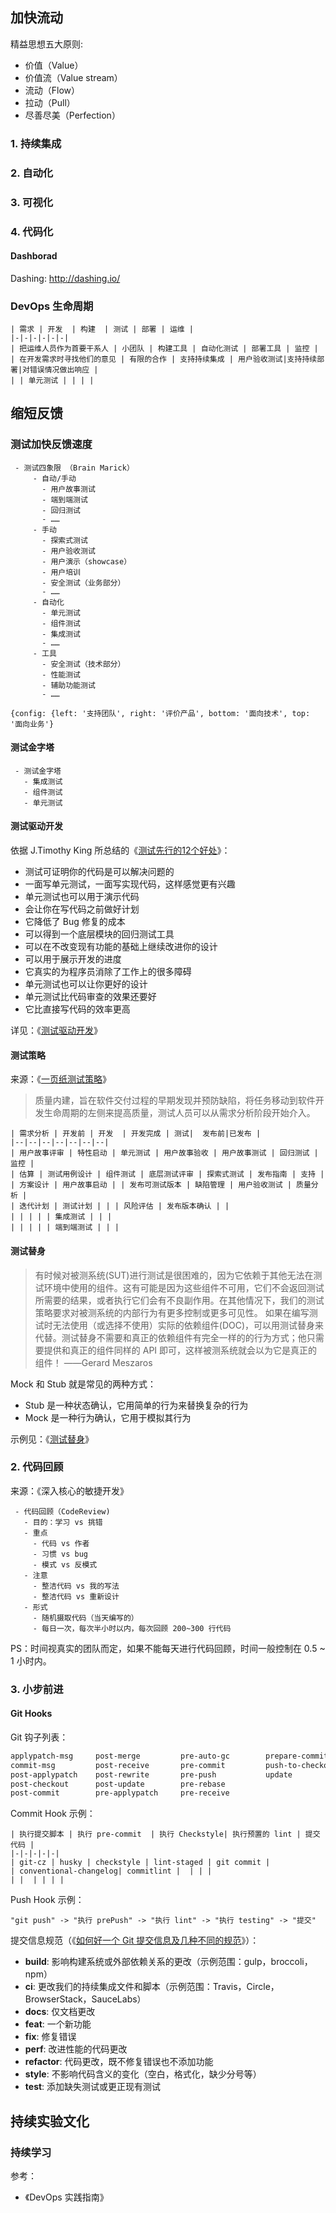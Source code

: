 ## 加快流动

精益思想五大原则:

 - 价值（Value）
 - 价值流（Value stream）
 - 流动（Flow）
 - 拉动（Pull）
 - 尽善尽美（Perfection）

### 1. 持续集成

### 2. 自动化

### 3. 可视化

### 4. 代码化

#### Dashborad

Dashing: http://dashing.io/

### DevOps 生命周期

```process-table
| 需求 | 开发  | 构建  | 测试 | 部署 | 运维 |
|-|-|-|-|-|-|
| 把运维人员作为首要干系人 | 小团队 | 构建工具 | 自动化测试 | 部署工具 | 监控 |
| 在开发需求时寻找他们的意见 | 有限的合作 | 支持持续集成 | 用户验收测试|支持持续部署|对错误情况做出响应 |
| | 单元测试 | | | | 
```

## 缩短反馈

### 测试加快反馈速度


```quadrant
 - 测试四象限 （Brain Marick）
     - 自动/手动
       - 用户故事测试
       - 端到端测试
       - 回归测试
       - ……
     - 手动
       - 探索式测试
       - 用户验收测试
       - 用户演示（showcase）
       - 用户培训
       - 安全测试（业务部分）
       - ……
     - 自动化
       - 单元测试
       - 组件测试
       - 集成测试
       - ……
     - 工具
       - 安全测试（技术部分）
       - 性能测试
       - 辅助功能测试
       - ……

{config: {left: '支持团队', right: '评价产品', bottom: '面向技术', top: '面向业务'}
```

#### 测试金字塔

```pyramid
 - 测试金字塔
   - 集成测试
   - 组件测试
   - 单元测试
```

#### 测试驱动开发

依据 J.Timothy King 所总结的《[测试先行的12个好处](http://sd.jtimothyking.com/2006/07/11/twelve-benefits-of-writing-unit-tests-first/)》：

 - 测试可证明你的代码是可以解决问题的
 - 一面写单元测试，一面写实现代码，这样感觉更有兴趣
 - 单元测试也可以用于演示代码
 - 会让你在写代码之前做好计划
 - 它降低了 Bug 修复的成本
 - 可以得到一个底层模块的回归测试工具
 - 可以在不改变现有功能的基础上继续改进你的设计
 - 可以用于展示开发的进度
 - 它真实的为程序员消除了工作上的很多障碍
 - 单元测试也可以让你更好的设计
 - 单元测试比代码审查的效果还要好
 - 它比直接写代码的效率更高


详见：《[测试驱动开发](https://growth.phodal.com/#%E6%B5%8B%E8%AF%95%E9%A9%B1%E5%8A%A8%E5%BC%80%E5%8F%91)》

#### 测试策略

来源：《[一页纸测试策略](https://mp.weixin.qq.com/s/cEkI3Duyg-Jqk-TTFwKVqQ)》

> 质量内建，旨在软件交付过程的早期发现并预防缺陷，将任务移动到软件开发生命周期的左侧来提高质量，测试人员可以从需求分析阶段开始介入。

```process-table
| 需求分析 | 开发前 | 开发  | 开发完成 | 测试|  发布前|已发布 |
|--|--|--|--|--|--|--|
| 用户故事评审 | 特性启动 | 单元测试 | 用户故事验收 | 用户故事测试 | 回归测试 | 监控 |
| 估算 | 测试用例设计 | 组件测试 | 底层测试评审 | 探索式测试 | 发布指南 | 支持 |
| 方案设计 | 用户故事启动 | | 发布可测试版本 | 缺陷管理 | 用户验收测试 | 质量分析 |
| 迭代计划 | 测试计划 | | | 风险评估 | 发布版本确认 | | 
| | | | | 集成测试 | | | 
| | | | | 端到端测试 | | |  
```

#### 测试替身

> 有时候对被测系统(SUT)进行测试是很困难的，因为它依赖于其他无法在测试环境中使用的组件。这有可能是因为这些组件不可用，它们不会返回测试所需要的结果，或者执行它们会有不良副作用。在其他情况下，我们的测试策略要求对被测系统的内部行为有更多控制或更多可见性。 如果在编写测试时无法使用（或选择不使用）实际的依赖组件(DOC)，可以用测试替身来代替。测试替身不需要和真正的依赖组件有完全一样的的行为方式；他只需要提供和真正的组件同样的 API 即可，这样被测系统就会以为它是真正的组件！ ——Gerard Meszaros

Mock 和 Stub 就是常见的两种方式：

 - Stub 是一种状态确认，它用简单的行为来替换复杂的行为
 - Mock 是一种行为确认，它用于模拟其行为

示例见：《[测试替身](https://growth.phodal.com/#%E6%B5%8B%E8%AF%95%E6%9B%BF%E8%BA%AB)》

### 2. 代码回顾

来源：《深入核心的敏捷开发》

```mindmap
 - 代码回顾（CodeReview)
   - 目的：学习 vs 挑错
   - 重点 
     - 代码 vs 作者
     - 习惯 vs bug
     - 模式 vs 反模式
   - 注意
     - 整洁代码 vs 我的写法
     - 整洁代码 vs 重新设计
   - 形式
     - 随机摄取代码（当天编写的）
     - 每日一次，每次半小时以内，每次回顾 200~300 行代码
```

PS：时间视真实的团队而定，如果不能每天进行代码回顾，时间一般控制在 0.5 ~ 1 小时内。

### 3. 小步前进


#### Git Hooks 

Git 钩子列表：

```bash
applypatch-msg     post-merge         pre-auto-gc        prepare-commit-msg
commit-msg         post-receive       pre-commit         push-to-checkout
post-applypatch    post-rewrite       pre-push           update
post-checkout      post-update        pre-rebase
post-commit        pre-applypatch     pre-receive
```

Commit Hook 示例：

```process-table
| 执行提交脚本 | 执行 pre-commit  | 执行 Checkstyle| 执行预置的 lint | 提交代码 |
|-|-|-|-|-|
| git-cz | husky | checkstyle | lint-staged | git commit |
| conventional-changelog| commitlint |  | | | 
| |  | | | |
```

Push Hook 示例：

```process
"git push" -> "执行 prePush" -> "执行 lint" -> "执行 testing" -> "提交"
```

提交信息规范（《[如何好一个 Git 提交信息及几种不同的规范](https://www.phodal.com/blog/how-to-write-a-better-git-commit-message/)》）：

 - **build**: 影响构建系统或外部依赖关系的更改（示例范围：gulp，broccoli，npm）
 - **ci**: 更改我们的持续集成文件和脚本（示例范围：Travis，Circle，BrowserStack，SauceLabs）
 - **docs**: 仅文档更改
 - **feat**: 一个新功能
 - **fix**: 修复错误
 - **perf**: 改进性能的代码更改
 - **refactor**: 代码更改，既不修复错误也不添加功能
 - **style**: 不影响代码含义的变化（空白，格式化，缺少分号等）
 - **test**: 添加缺失测试或更正现有测试


## 持续实验文化

### 持续学习


参考：

 - 《DevOps 实践指南》
